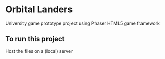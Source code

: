 # Orbital Landers
University game prototype project using Phaser HTML5 game framework

## To run this project
Host the files on a (local) server